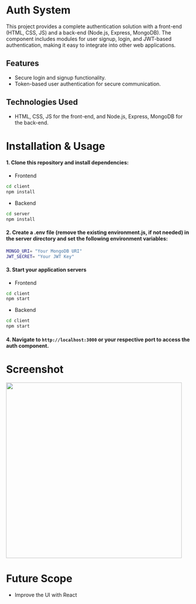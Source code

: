 # Auth System
This project provides a complete authentication solution with a front-end (HTML, CSS, JS) and a back-end (Node.js, Express, MongoDB). The component includes modules for user signup, login, and JWT-based authentication, making it easy to integrate into other web applications.

## Features
- Secure login and signup functionality.
- Token-based user authentication for secure communication.

## Technologies Used
- HTML, CSS, JS for the front-end, and Node.js, Express, MongoDB for the back-end.

# Installation & Usage
#### 1. Clone this repository and install dependencies:
- Frontend
```bash
cd client
npm install
```
- Backend
```bash
cd server
npm install
```
#### 2. Create a .env file (remove the existing environment.js, if not needed) in the server directory and set the following environment variables:
```bash
MONGO_URI= "Your MongoDB URI"
JWT_SECRET= "Your JWT Key"
```
#### 3. Start your application servers
- Frontend
```bash
cd client
npm start
```
- Backend
```bash
cd client
npm start
```
#### 4. Navigate to ```http://localhost:3000``` or your respective port to access the auth component.

# Screenshot
<img src="https://github.com/Nikhil-Pachpande/login-component/blob/57d384f8ed152af71708d58dcdee6f2623121873/client/assets/screennshots/signup-login.png" width="480" length="640">

# Future Scope
- Improve the UI with React

